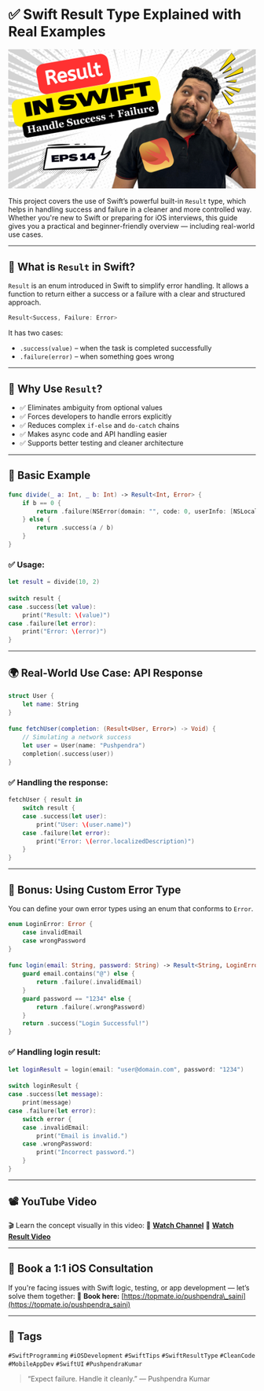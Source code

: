 # ✅ Swift Result Type Explained with Real Examples

[![Watch on YouTube](Result.png)](https://youtu.be/J57d2riri9w)

This project covers the use of Swift’s powerful built-in `Result` type, which helps in handling success and failure in a cleaner and more controlled way. Whether you're new to Swift or preparing for iOS interviews, this guide gives you a practical and beginner-friendly overview — including real-world use cases.

---

## 📌 What is `Result` in Swift?

`Result` is an enum introduced in Swift to simplify error handling. It allows a function to return either a success or a failure with a clear and structured approach.

```swift
Result<Success, Failure: Error>
````

It has two cases:

* `.success(value)` – when the task is completed successfully
* `.failure(error)` – when something goes wrong

---

## 🚀 Why Use `Result`?

* ✅ Eliminates ambiguity from optional values
* ✅ Forces developers to handle errors explicitly
* ✅ Reduces complex `if-else` and `do-catch` chains
* ✅ Makes async code and API handling easier
* ✅ Supports better testing and cleaner architecture

---

## 🔰 Basic Example

```swift
func divide(_ a: Int, _ b: Int) -> Result<Int, Error> {
    if b == 0 {
        return .failure(NSError(domain: "", code: 0, userInfo: [NSLocalizedDescriptionKey: "Cannot divide by zero"]))
    } else {
        return .success(a / b)
    }
}
```

### ✅ Usage:

```swift
let result = divide(10, 2)

switch result {
case .success(let value):
    print("Result: \(value)")
case .failure(let error):
    print("Error: \(error)")
}
```

---

## 🌍 Real-World Use Case: API Response

```swift
struct User {
    let name: String
}

func fetchUser(completion: (Result<User, Error>) -> Void) {
    // Simulating a network success
    let user = User(name: "Pushpendra")
    completion(.success(user))
}
```

### ✅ Handling the response:

```swift
fetchUser { result in
    switch result {
    case .success(let user):
        print("User: \(user.name)")
    case .failure(let error):
        print("Error: \(error.localizedDescription)")
    }
}
```

---

## 🔄 Bonus: Using Custom Error Type

You can define your own error types using an enum that conforms to `Error`.

```swift
enum LoginError: Error {
    case invalidEmail
    case wrongPassword
}

func login(email: String, password: String) -> Result<String, LoginError> {
    guard email.contains("@") else {
        return .failure(.invalidEmail)
    }
    guard password == "1234" else {
        return .failure(.wrongPassword)
    }
    return .success("Login Successful!")
}
```

### ✅ Handling login result:

```swift
let loginResult = login(email: "user@domain.com", password: "1234")

switch loginResult {
case .success(let message):
    print(message)
case .failure(let error):
    switch error {
    case .invalidEmail:
        print("Email is invalid.")
    case .wrongPassword:
        print("Incorrect password.")
    }
}
```

---

## 📽 YouTube Video

🎬 Learn the concept visually in this video:
🔗 **[Watch Channel](https://youtube.com/@SainiPushpendra)**
🔗 **[Watch Result Video](https://youtu.be/J57d2riri9w)**

---

## 🤝 Book a 1:1 iOS Consultation

If you're facing issues with Swift logic, testing, or app development — let’s solve them together:
📅 **Book here:** [https://topmate.io/pushpendra\_saini](https://topmate.io/pushpendra_saini)

---

## 📎 Tags

`#SwiftProgramming` `#iOSDevelopment` `#SwiftTips` `#SwiftResultType` `#CleanCode` `#MobileAppDev` `#SwiftUI` `#PushpendraKumar`


> “Expect failure. Handle it cleanly.”
> — Pushpendra Kumar
